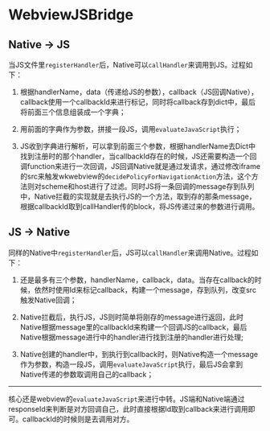 
# WebviewJSBridge

## Native -> JS

当JS文件里`registerHandler`后，Native可以`callHandler`来调用到JS。过程如下：

1. 根据handlerName，data（传递给JS的参数），callback（JS回调Native），callback使用一个callbackId来进行标记，同时将callback存到dict中，最后将前面三个信息组装成一个字典；

2. 用前面的字典作为参数，拼接一段JS，调用`evaluateJavaScript`执行；

3. JS收到字典进行解析，可以拿到前面三个参数，根据handlerName去Dict中找到注册时的那个handler，当callbackId存在的时候，JS还需要构造一个回调function来进行一次回调，JS回调Native就是通过发请求，通过修改iframe的src来触发wkwebview的`decidePolicyForNavigationAction`方法，这个方法则对scheme和host进行了过滤。同时JS将一条回调的message存到队列中，Native拦截的实现就是去执行JS的一个方法，取到存的那条message，根据callbackId取到callHandler传的block，将JS传递过来的参数进行调用。

## JS -> Native

同样的Native中`registerHandler`后，JS可以`callHandler`来调用Native。过程如下：

1. 还是最多有三个参数，handlerName，callback，data。当存在callback的时候，依然时使用Id来标记callback，构建一个message，存到队列，改变src触发Native回调；

2. Native拦截后，执行JS，JS则时简单将刚存的message进行返回，此时Native根据message里的callbackId来构建一个回调JS的callback，最后Native根据message进行中的handler进行找到注册的handler进行处理;

3. Native创建的handler中，到执行到callback时，则Native构造一个message作为参数，构造一段JS，调用`evaluateJavaScript`执行，最后JS会拿到Native传递的参数取调用自己的callback；

---

核心还是webview的`evaluateJavaScript`来进行中转。JS端和Native端通过responseId来判断是对方回调自己，此时直接根据Id取到callback来进行调用即可。callbackId的时候则是去调用对方。

